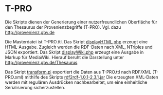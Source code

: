 ﻿# T-PRO

Die Skripte dienen der Generierung einer nutzerfreundlichen Oberfläche für den Thesaurus der Provenienzbegriffe (T-PRO). Vgl. dazu http://provenienz.gbv.de

Die Masterdatei ist T-PRO.ttl. Das Skript [displayHTML.php](displayHTML.php) erzeugt eine HTML-Ausgabe. Zugleich werden die RDF-Daten nach XML, NTriples und JSON exportiert. Das Skript [displayWiki.php](displayWiki.php) erzeugt eine Ausgabe in Markup für MediaWiki. Hierauf beruht die Darstellung unter http://provenienz.gbv.de/Thesaurus

Das Skript [transform.pl](transform.pl) exportiert die Daten aus T-PRO.ttl nach RDF/XML (T-PRO.xml) mithilfe des Skripts [rdf2rdf-1.0.1-2.3.1.jar](rdf2rdf-1.0.1-2.3.1.jar)
Die erzeugten XML-Daten werden mit regulären Ausdrücken nachbearbeitet, um eine einheitliche Serialisierung sicherzustellen.